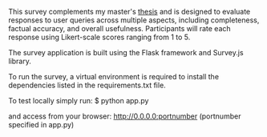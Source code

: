 This survey complements my master's [thesis](https://github.com/PanosGriziotis/thesis-QA-subsystem) and is designed to evaluate responses to user queries across multiple aspects, including completeness, factual accuracy, and overall usefulness. Participants will rate each response using Likert-scale scores ranging from 1 to 5.

The survey application is built using the Flask framework and Survey.js library.

To run the survey, a virtual environment is required to install the dependencies listed in the requirements.txt file.

To test locally simply run:
$ python app.py

and access from your browser: http://0.0.0.0:portnumber (portnumber specified in app.py)